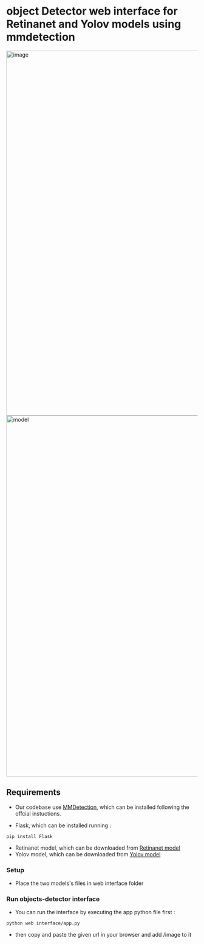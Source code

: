 # object Detector web interface for Retinanet and Yolov models using mmdetection 
<img width="959" alt="image" src="https://user-images.githubusercontent.com/100495094/215632065-52d064f8-268d-42ae-801b-2e90bc3e1690.PNG">
<img width="949" alt="model" src="https://user-images.githubusercontent.com/100495094/215632530-7834fa0c-3fef-49ca-b600-620250640b8f.PNG">

## Requirements

- Our codebase use [MMDetection](https://github.com/open-mmlab/mmdetection), which can be installed following the offcial instuctions.

- Flask, which can be installed running :
```shell
pip install Flask
```
- Retinanet model, which can be downloaded from [Retinanet model](https://download.openmmlab.com/mmdetection/v2.0/retinanet/retinanet_r50_fpn_1x_coco/retinanet_r50_fpn_1x_coco_20200130-c2398f9e.pth)
- Yolov model, which can be downloaded from [Yolov model](https://download.openmmlab.com/mmdetection/v2.0/yolo/yolov3_mobilenetv2_320_300e_coco/yolov3_mobilenetv2_320_300e_coco_20210719_215349-d18dff72.pth)

### Setup 
- Place the two models's files in web interface folder

### Run objects-detector interface
- You can run the interface by executing the app python file first :
```shell
python web interface/app.py 
```
- then copy and paste the given url in your browser and add /image to it 

